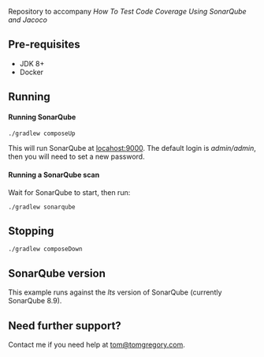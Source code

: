 

Repository to accompany *How To Test Code Coverage Using SonarQube and Jacoco* 


## Pre-requisites
* JDK 8+
* Docker

## Running

#### Running SonarQube
`./gradlew composeUp`

This will run SonarQube at [locahost:9000](http://localhost:9000).
The default login is *admin/admin*, then you will need to set a new password.

#### Running a SonarQube scan
Wait for SonarQube to start, then run:

`./gradlew sonarqube`

## Stopping
`./gradlew composeDown`

## SonarQube version
This example runs against the *lts* version of SonarQube (currently SonarQube 8.9).

## Need further support?
Contact me if you need help at tom@tomgregory.com.
